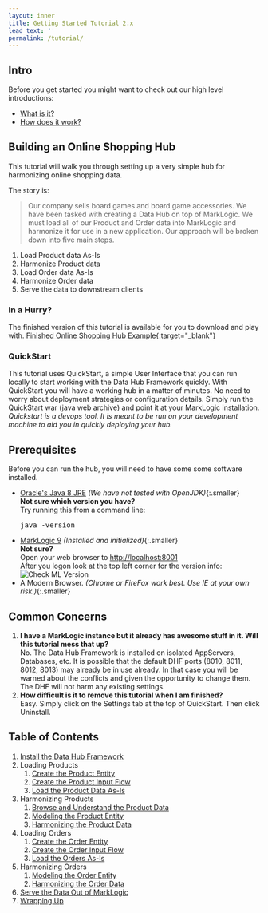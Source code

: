 ```yaml
---
layout: inner
title: Getting Started Tutorial 2.x
lead_text: ''
permalink: /tutorial/
---
```


## Intro
Before you get started you might want to check out our high level introductions:

- [What is it?](../understanding/concepts.md)
- [How does it work?](../understanding/how.md)

## Building an Online Shopping Hub
This tutorial will walk you through setting up a very simple hub for harmonizing online shopping data.

The story is:

> Our company sells board games and board game accessories. We have been tasked with creating a Data Hub on top of MarkLogic. We must load all of our Product and Order data into MarkLogic and harmonize it for use in a new application. Our approach will be broken down into five main steps.

1. Load Product data As-Is
1. Harmonize Product data
1. Load Order data As-Is
1. Harmonize Order data
1. Serve the data to downstream clients

### In a Hurry?
The finished version of this tutorial is available for you to download and play with. [Finished Online Shopping Hub Example](https://github.com/marklogic-community/marklogic-data-hub/tree/develop/examples/online-store){:target="_blank"}

### QuickStart
This tutorial uses QuickStart, a simple User Interface that you can run locally to start working with the Data Hub Framework quickly. With QuickStart you will have a working hub in a matter of minutes. No need to worry about deployment strategies or configuration details. Simply run the QuickStart war (java web archive) and point it at your MarkLogic installation. _Quickstart is a devops tool. It is meant to be run on your development machine to aid you in quickly deploying your hub._

## Prerequisites

Before you can run the hub, you will need to have some some software installed.

- [Oracle's Java 8 JRE](http://www.oracle.com/technetwork/java/javase/downloads/index.html) _(We have not tested with OpenJDK)_{:.smaller}  
  **Not sure which version you have?**  
  Try running this from a command line:
  <pre class="cmdline">
  java -version
  </pre>
- [MarkLogic 9](https://developer.marklogic.com/products) _(Installed and initialized)_{:.smaller}  
  **Not sure?**  
  Open your web browser to [http://localhost:8001](http://localhost:8001)  
  After you logon look at the top left corner for the version info:  
  ![Check ML Version]({{site.baseurl}}/images/2x/ml-version-check.png)
- A Modern Browser. _(Chrome or FireFox work best. Use IE at your own risk.)_{:.smaller}

## Common Concerns
1. **I have a MarkLogic instance but it already has awesome stuff in it. Will this tutorial mess that up?**  
  No. The Data Hub Framework is installed on isolated AppServers, Databases, etc. It is possible that the default DHF ports (8010, 8011, 8012, 8013) may already be in use already. In that case you will be warned about the conflicts and given the opportunity to change them. The DHF will not harm any existing settings.
1. **How difficult is it to remove this tutorial when I am finished?**  
  Easy. Simply click on the Settings tab at the top of QuickStart. Then click Uninstall.


## Table of Contents
1. [Install the Data Hub Framework](install.md)
1. Loading Products
   1. [Create the Product Entity](./create-product-entity.md)
   1. [Create the Product Input Flow](./create-product-input-flow.md)
   1. [Load the Product Data As-Is](./load-products-as-is.md)
1. Harmonizing Products
   1. [Browse and Understand the Product Data](./browse-understand-product-data.md)
   1. [Modeling the Product Entity](./modeling-product-entity.md)
   1. [Harmonizing the Product Data](./harmonizing-product-data.md)
1. Loading Orders
   1. [Create the Order Entity](./create-order-entity.md)
   1. [Create the Order Input Flow](./create-order-input-flow.md)
   1. [Load the Orders As-Is](./load-orders-as-is.md)
1. Harmonizing Orders
   1. [Modeling the Order Entity](./modeling-order-entity.md)
   1. [Harmonizing the Order Data](./harmonizing-order-data.md)
1. [Serve the Data Out of MarkLogic](./serve-data.md)
1. [Wrapping Up](./wrapping-up.md)
